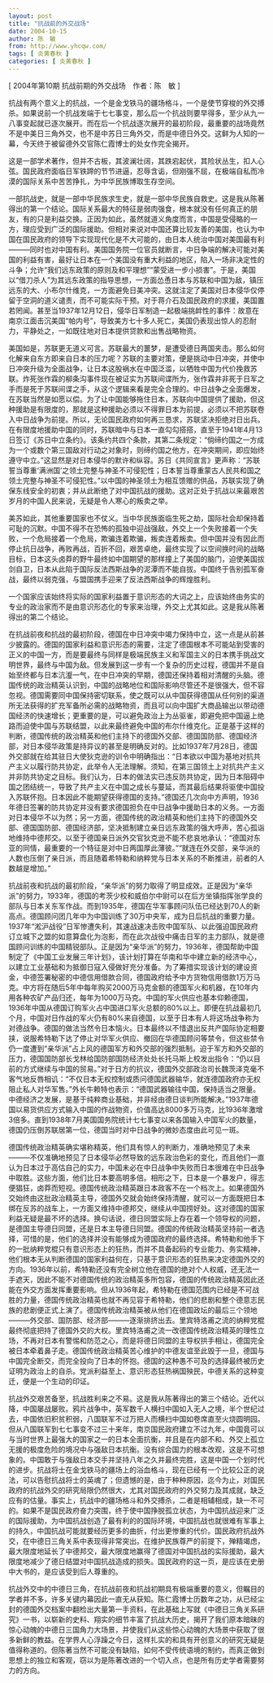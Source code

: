```yaml
---
layout: post
title: "抗战前的外交战场"
date: 2004-10-15
author: 陈　敏
from: http://www.yhcqw.com/
tags: [ 炎黄春秋 ]
categories: [ 炎黄春秋 ]
---
```



[ 2004年第10期 抗战前期的外交战场　作者：陈　敏 ]


抗战有两个意义上的抗战，一个是金戈铁马的疆场格斗，一个是使节穿梭的外交搏杀。如果说前一个抗战发端于七七事变，那么后一个抗战则要早得多，至少从九一八事变起就已逐次展开。而在后一个抗战逐次展开的最初阶段，最重要的战场竟然不是中美日三角外交，也不是中苏日三角外交，而是中德日外交。这鲜为人知的一幕，今天终于被留德外交官陈仁霞博士的处女作完全揭开。


这是一部学术著作，但并不古板，其波澜壮阔，其跌宕起伏，其险状丛生，扣人心弦。国民政府面临日军铁蹄的节节进逼，忍辱含诟，但刚强不屈，在极端自私而冷漠的国际关系中苦苦挣扎，为中华民族博取生存空间。


一部抗战史，就是一部中华民族求生史，就是一部中华民族自救史。这是我从陈著得出的第一个结论。国际关系最大的特征是弱肉强食，根本就没有任何真正的朋友，有的只是利益交换。正因为如此，虽然就道义角度而言，中国是受侵略的一方，理应受到广泛的国际援助。但相对来说对中国还算比较友善的美国，也认为中国在国民政府的领导下实现现代化是不大可能的，由日本人统治中国对美国最有利———同时也对中国有利。美国国务院一位官员就断言，中日争端的解决可能对美国的利益有害，最好让日本在一个美国没有重大利益的地区，陷入一场非决定性的斗争；允许“我们远东政策的原则及和平理想”“蒙受进一步小损害”。于是，美国以“借刀杀人”为其远东政策的指导思想，一方面怂恿日本与苏联和中国为敌，镇压远东的大、小布尔什维克，一方面避免日美冲突。这就注定了美国对日本侵华仅停留于空洞的道义谴责，而不可能实际干预。对于蒋介石及国民政府的求援，美国置若罔闻。甚至当1937年12月12日，侵华日军制造一起极端挑衅性的事件：故意在南京江面击沉美国“帕内号”，导致美方七十多人死亡，美国仍表现出惊人的忍耐力，平静处之，一如既往地对日本提供贷款和出售战略物资。


美国如是，苏联更无道义可言。苏联最大的噩梦，是遭受德日两国夹击。那么如何化解来自东方即来自日本的压力呢？苏联的主要对策，便是挑动中日冲突，并使中日冲突升级为全面战争，让日本这股祸水在中国泛滥，以牺牲中国为代价挽救苏联。炸死张作霖的柳条沟事件现在被证实为苏联间谍所为，张作霖并非死于日军之手而是死于苏联间谍之手，从这个逻辑来看是完全合理的。中日战争之全面爆发，在苏联当然是如愿以偿。为了让中国能够拖住日本，苏联向中国提供了援助，但这种援助是有限度的，那就是这种援助必须以不得罪日本为前提，必须以不把苏联卷入中日战争为前提。所以，无论国民政府如何再三恳求，苏联坚决拒绝对日出兵。在有限度地援助中国的同时，苏联暗中与日本一直勾勾搭搭，直至于1941年4月13日签订《苏日中立条约》。该条约共四个条款，其第二条规定：“倘缔约国之一方成为一个或数个第三国敌对行动之对象时，则缔约国之他方，在冲突期间，即应始终遵守中立。”这显然是对日本侵华的默许和纵容。苏日《共同宣言》更声称：“苏联誓当尊重‘满洲国’之领土完整与神圣不可侵犯性；日本誓当尊重蒙古人民共和国之领土完整与神圣不可侵犯性。”以中国的神圣领土为相互馈赠的供品，苏联实现了确保东线安全的初衷；并从此断绝了对中国抗战的援助。这对正处于抗战以来最艰苦岁月的中国人民来说，无疑是令人寒心的叛卖之举。


美苏如此，其他重要国家也不仗义。当中华民族面临生死之劫，国际社会却保持着可耻的沉默。中国不得不在恐怖的孤独中迎战强敌，外交上一个失败接着一个失败，一个危局接着一个危局，欺骗连着欺骗，叛卖连着叛卖。但中国并没有因此而停止抗日战争，再败再战，百折不回，艰苦卓绝，最终实现了以空间换时间的战略目标，日本这头卤莽的野牛最终如中国期望的那样撞上了美国的脑门，迫使美国拔剑自卫，日本从此陷于国际反法西斯战争的泥潭而不能自拔。中国终于告别孤军奋战，最终以弱克强，与盟国携手迎来了反法西斯战争的辉煌胜利。


一个国家应该始终将实际的国家利益置于意识形态的大词之上，应该始终由务实的专业的政治家而不是由意识形态化的专家来治理，外交上尤其如此。这是我从陈著得出的第二个结论。


在抗战前夜和抗战的最初阶段，德国在中日冲突中竭力保持中立，这一点是从前甚少披露的。德国的国家利益和意识形态的需要，注定了德国根本不可能站到受害的正义的中国一方，而是要最终与同样是极端民族主义和军国主义的日本携手挑战文明世界，最终与中国为敌。但发展到这一步有一个复杂的历史过程，德国并不是自始至终都与日本沆瀣一气，在中日冲突的早期，德国还保持着相对清醒的头脑。德国传统的政治精英认识到，中国的战略地位和国际影响尽管还不是很强大，但不容忽视。德国需要同中国保持密切联系，使之既可以从中国获得德国从任何别的渠道所无法获得的扩充军备所必需的战略物资，而且可以向中国扩大商品输出以带动德国经济的快速增长；更重要的是，可以避免政治上为丛驱雀，即避免把中国逼上绝路而迫使中国与苏联结盟，以此来最终避免中国的布尔什维克化。正是基于这样的判断，德国传统的政治精英和他们主持下的德国外交部、德国国防部、德国经济部，对日本侵华政策是持异议的甚至是明确反对的。比如1937年7月28日，德国外交部就在给其驻日大使狄克逊的训令中明确指出：“日本欲以中国为基地对抗共产主义以履行防共协定，此举令人无法理解。须知，在第三国领土上对抗共产主义并非防共协定之目标。我们认为，日本的做法实已违反防共协定，因为日本阻碍中国之团结统一，导致了共产主义在中国之成长与蔓延，而其最后结果将驱使中国投入苏联怀抱。日本因此不能期望获得德国的支持。”德国还几次向中方声明，1936年德日签署的防共协定并没有要求德国担负在中日战争中援助日本的义务。一方面对日本侵华不以为然；另一方面，德国传统的政治精英和他们主持下的德国外交部、德国国防部、德国经济部，坚决抵制建立亲日远东政策的强大呼声，苦心孤诣地维持中德邦交。以至于德国亲日派外交官狄克逊不能不悲哀地承认：“德国对东亚的同情，最重要的一个特征是对中日两国厚此薄彼。”“就连在外交部，亲华派的人数也压倒了亲日派，而且随着希特勒和纳粹党与日本关系的不断推进，前者的人数越是增加。”


抗战前夜和抗战的最初阶段，“亲华派”的努力取得了明显成效。正是因为“亲华派”的努力，1933年，德国的考茨少校和威伯尔中尉可以在后方坐镇指挥张学良的部队与日本关东军作战。而到1935年，德国在华军事顾问队伍已经达到70人的新高点。德国顾问团几年中为中国训练了30万中央军，成为日后抗战的重要力量。1937年“淞沪战役”日军惨遭失利，其速战速决击败中国军队、以此强迫国民政府订立城下之盟的如意算盘化为泡影，而在此次战役中痛击日军的主力部队，就是德国顾问训练的中国精锐部队。正是因为“亲华派”的努力，1936年，德国帮助中国制定了《中国工业发展三年计划》，该计划打算在华南和华中建立新的经济中心，以建立工业基础和为抵御日寇入侵做好充分准备。为了筹措实现该计划的建设资金，中德签署秘密的中德信用借款合同，德国政府给予中方货物信用借款1万万马克。中方将在随后5年中每年购买2000万马克金额的德国军火和机器，在10年内用各种农矿产品归还，每年为1000万马克。中国的军火供应也基本仰赖德国，1936年中国从德国订购军火占中国进口军火总额的80%以上。即便在抗战最初几个月，中国对日作战的军火仍有80%来自德国，以至于日本有人将这场战争称为对德战争。德国的做法当然令日本恼火。日本最终以不惜退出反共产国际协定相要挟，说服希特勒下达了停止对华军火供应、撤回在华德国顾问等禁令，但这些禁令仍一度遭到“亲华派”占上风的德国军方和外交部的强烈抵制。迫于军方和外交部的压力，德国国防部长戈林给国防部国防经济处处长托马斯上校发出指令：“仍以目前的方式继续与中国的贸易。”对于日方的抗议，德国外交部政治司长魏茨泽克毫不客气地反唇相讥：“不仅日本无权控制或质问德国武器输华，就连德国政府亦无权阻止私人对华军售。”外长牛赖特也表示：“德国武器输往中国，保持适当之限量。中德经济之发展，是基于纯粹商业基础，并非经由德日谈判所能解决。”1937年德国以易货供应方式输入中国的作战物资，价值高达8000多万马克，比1936年激增3倍多。直到1938年7月美国国务院统计七七事变以来各国输入中国军火的数量，德国仍压倒苏联居第一位，德国当时对中日战争的微妙态度由此可见一斑。


德国传统政治精英确实堪称精英，他们具有惊人的判断力，准确地预见了未来———不仅准确地预见了日本侵华必然导致的远东政治色彩的变化，而且他们一直认为日本过于高估自己的实力，中国未必在中日战争中失败而日本很难在中日战争中取胜。这些方面，他们比日本要高明多倍。相形之下，日本是一个暴发户，得志便猖狂，卤莽而短视。德国传统政治精英跟日本政客不在一个档次上。如果德国外交始终由这批政治精英主导，德国外交就会始终保持清醒，就可以一方面既把日本绑在反苏的战车上，一方面又维持中德邦交，继续从中国捞好处。这对德国的国家利益无疑是最不坏的选择。换句话说，德日同盟实际上存在着一个领导权的问题，是德国主导德日同盟，还是日本主导德日同盟。德国的传统政治精英坚持前一者选择，可惜的是，他们的选择并没有能够成为德国政府的最终选择。希特勒和他手下的一批纳粹党棍只有意识形态上的狂热，而并不具备起码的专业能力、务实精神，他们根本无从判断德国的国家利益何在，只基于意识形态的狂热来决定德国外交的方向。1936年以前，希特勒还没有完全树立他在德国的绝对个人权威，还无法一手遮天，因此不能不对德国传统的政治精英多所包容，德国的传统政治精英因此还能在外交方面发挥重要影响。但从1936年起，希特勒在德国范围内已经是不可战胜的力量，德国传统政治精英也就不再见容于希特勒，他们的悲剧和整个德意志民族的悲剧便正式上演了。德国传统政治精英被从他们在德国政坛的最后三个领地———外交部、国防部、经济部———逐渐排挤出去。里宾特洛甫之流的纳粹党棍最终彻底把持了德国外交的大权。里宾特洛甫之流一改德国传统政治精英的理性立场，不再对日本有警惕和防范之心，而是将德日同盟的主导权拱手相让，德国完全被日本牵着鼻子走。德国传统政治精英苦心维护的中德友谊至此毁于一旦，德国与中国完全断交，而完全投向了日本的怀抱。德国的这种愚不可及的选择最终被历史证明为政治上的自杀。党派利益至上、意识形态狂热祸国殃民，中德关系的这种变迁，便是一个生动的印证。


抗战外交艰苦备至，抗战胜利来之不易。这是我从陈著得出的第三个结论。近代以降，中国屡战屡败。鸦片战争中，英军数千人横扫中国如入无人之境，半个世纪过去，中国依旧积贫积弱，八国联军不过万把人而横扫中国如卷席直至火烧圆明园。但从八国联军到七七事变不过三十来年，南京国民政府建立不过九年，中国竟可以与当时世界上最强大的国家之一的日本全面抗衡，并且是在内部不和、外交上孤立无援的极度危险的境况中与强敌日本抗衡。没有综合国力的根本改观，这是不可想象的。中国敢于与强敌日本交手并坚持八年之久并最终完胜，这是中国一个划时代的进步。抗战将士在金戈铁马的疆场上的浴血格斗，现在已经有一个比较公正的说法，可以告慰抗战将士的英魂了；但遗憾的是，由于种种原因，迄今为止，对国民政府的抗战外交的研究局限仍然很大，尤其对国民政府的外交努力及其成就，缺乏应有的估量。事实上，抗战中的疆场格斗和外交搏杀，二者是相辅相成，缺一不可的。如果不是国民政府奋力突围，终于使中国挣脱孤立状态，为中国抗战迎来广泛的国际援助，为中国抗战创造了最有利的的国际环境，中国抗战也就很难有军事上的持久，中国抗战可能就要经历更多的曲折，付出更惨重的代价。国民政府抗战外交，在中德日三角关系中表现得非常突出。在维护民族尊严的前提下，殚精竭虑，最大限度地延长了中德邦交，最大限度地赢得了德国对中国抗战的实际援助，最大限度地减少了德日结盟对中国抗战造成的损失。国民政府的这一页，是应该在史册中大书的，是应该受到后人尊重的。


抗战外交中的中德日三角，在抗战前夜和抗战初期具有极端重要的意义，但瞩目的学者并不多，许多关键内幕因此一直无从获知。陈仁霞博士历数年之功，从已经尘封的德国外交档案中翻检出大量第一手资料，在此基础上写就《中德日三角关系研究》一书，以崭新的史料、翔实的细节丰富了抗战大历史，揭开了我们原本暗昧的惊心动魄的中德日三国角力大场景，并使我们从这些惊心动魄的大场景中获取了很多新鲜的教益。在学界人心浮躁之今日，这样扎实的和具有开创意义的研究无疑是值得称道的。但陈著当然不可能没有缺陷，如何不受传统语境的制约，而真正做到思想上的独立和客观，窃以为是陈著改进的一个切入点，也是所有历史学者需要努力的方向。


